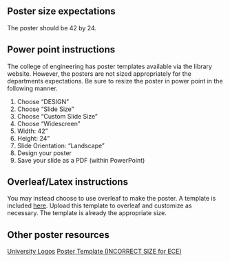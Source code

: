 ## Poster size expectations

The poster should be 42 by 24. 

## Power point instructions

The college of engineering has poster templates available via the library website. However, the posters are not sized appropriately for the departments expectations. Be sure to resize the poster in power point in the following manner.

1. Choose “DESIGN”
2. Choose “Slide Size”
3. Choose “Custom Slide Size”
4. Choose “Widescreen”
5. Width: 42”
6. Height: 24”
7. Slide Orientation: “Landscape”
8. Design your poster
9. Save your slide as a PDF (within PowerPoint)

## Overleaf/Latex instructions

You may instead choose to use overleaf to make the poster. A template is included [here](https://github.com/TnTech-ECE/CapstoneStarterRepo/tree/main/Reports/Poster%20Template). Upload this template to overleaf and customize as necessary. The template is already the appropriate size.


## Other poster resources

[University Logos](https://www.tntech.edu/ocm/marketingtoolkit/logos.php)
[Poster Template (INCORRECT SIZE for ECE)](https://www.cae.tntech.edu/Members/renfro/posters/standard-poster-44x34.ppt/view)
